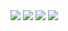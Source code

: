


<img src="https://img.shields.io/badge/PyTorch-EE4C2C?style=for-the-badge&logo=PyTorch&logoColor=white">


<img src="https://img.shields.io/badge/Python-3776AB?style=for-the-badge&logo=Python&logoColor=white">


<img src="https://img.shields.io/badge/TensorFlow-FF6F00?style=for-the-badge&logo=TensorFlow&logoColor=white">


<img src="https://img.shields.io/badge/github-181717?style=for-the-badge&logo=github&logoColor=white">
